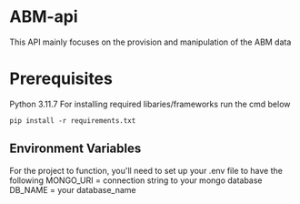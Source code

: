 # ABM-api
This API mainly focuses on the provision and manipulation of the ABM data 

# Prerequisites
Python 3.11.7
For installing required libaries/frameworks run the cmd below
```
pip install -r requirements.txt
```

## Environment Variables
For the project to function, you'll need to set up your .env file to have the following
MONGO_URI = connection string to your mongo database
DB_NAME = your database_name
